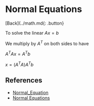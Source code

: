# Normal Equations

[Back](../math.md{: .button}

To solve the linear $A x = b$

We multiply by $A^T$ on both sides to have

$A^T A x = A^T b$

$x = (A^T A)A^T b$

## References

- [Normal_Equation](http://mlwiki.org/index.php/Normal_Equation)
- [Normal Equations](https://bookdown.org/ltupper/340f21_notes/the-normal-equations.html)
